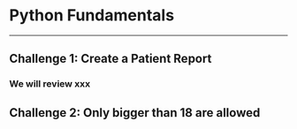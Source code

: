 # Python Fundamentals #
***
## Challenge 1: Create a Patient Report
### We will review xxx

## Challenge 2: Only bigger than 18 are allowed

